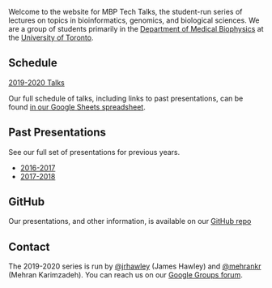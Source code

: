 ---
---

Welcome to the website for MBP Tech Talks, the student-run series of lectures on topics in bioinformatics, genomics, and biological sciences.
We are a group of students primarily in the [Department of Medical Biophysics](https://medbio.utoronto.ca/) at the [University of Toronto](https://www.utoronto.ca/).

## Schedule

[2019-2020 Talks](/2019-2020/)

Our full schedule of talks, including links to past presentations, can be found [in our Google Sheets spreadsheet](https://bit.ly/MBP-tech-talks).

## Past Presentations

See our full set of presentations for previous years.

* [2016-2017](/2016-2017/)
* [2017-2018](/2017-2018/)
<!-- * [2018-2019](/2018-2019/) -->

## GitHub

Our presentations, and other information, is available on our [GitHub repo](https://github.com/MBP-Tech-Talks/MBP-Tech-Talks.github.io/)

## Contact

The 2019-2020 series is run by [@jrhawley](https://github.com/jrhawley) (James Hawley) and [@mehrankr](https://github.com/mehrankr) (Mehran Karimzadeh).
You can reach us on our [Google Groups forum](https://groups.google.com/forum/#!forum/mbp-bioinformatics-tech-talks).
